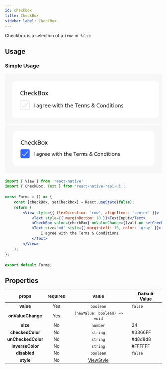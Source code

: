 ```yaml
---
id: checkbox
title: CheckBox
sidebar_label: CheckBox
---
```


Checkbox is a selection of a `true` or `false`

## Usage

### Simple Usage

![checkbox](./assets/checkbox.png)
![truecheckbox](./assets/truecheckbox.png)

```jsx
import { View } from 'react-native';
import { CheckBox, Text } from 'react-native-rapi-ui';

const Forms = () => {
	const [checkBox, setCheckbox] = React.useState(false);
	return (
		<View style={{ flexDirection: 'row', alignItems: 'center' }}>
			<Text style={{ marginBottom: 10 }}>TextInput</Text>
			<CheckBox value={checkBox} onValueChange={(val) => setCheckbox(val)} />
			<Text size="md" style={{ marginLeft: 10, color: 'gray' }}>
				I agree with the Terms & Conditions
			</Text>
		</View>
	);
};

export default Forms;
```

## Properties

|       props        | required |                              value                               | Default Value |
| :----------------: | :------: | :--------------------------------------------------------------: | ------------- |
|     **value**      |   Yes    |                            `boolean`                             | `false`       |
| **onValueChange**  |   Yes    |                  `(newValue: boolean) => void`                   |               |
|      **size**      |    No    |                             `number`                             | 24            |
|  **checkedColor**  |    No    |                             `string`                             | #3366FF       |
| **unCheckedColor** |    No    |                             `string`                             | #d8d8d8       |
|  **inverseColor**  |    No    |                             `string`                             | #FFFFFF       |
|    **disabled**    |    No    |                            `boolean`                             | `false`       |
|     **style**      |    No    | [ViewStyle](https://reactnative.dev/docs/view-style-props#props) |               |
